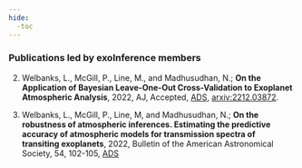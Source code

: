 ```yaml
---
hide:
  -toc
---
```


### Publications led by exoInference members

2. Welbanks, L., McGill, P., Line, M., and Madhusudhan, N.; **On the Application of Bayesian Leave-One-Out Cross-Validation to Exoplanet Atmospheric Analysis**, 2022, AJ, Accepted, [ADS](https://ui.adsabs.harvard.edu/abs/2022arXiv221203872W/abstract), [arxiv:2212.03872](https://arxiv.org/abs/2212.03872).

1. Welbanks, L., McGill, P., Line, M, and Madhusudhan, N.; **On the robustness of atmospheric inferences. Estimating the predictive accuracy of atmospheric models for transmission spectra of transiting exoplanets**, 2022, Bulletin of the American Astronomical Society, 54, 102-105, [ADS](https://ui.adsabs.harvard.edu/abs/2022BAAS...54e.105W/abstract) 


